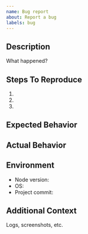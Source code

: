 ```yaml
---
name: Bug report
about: Report a bug
labels: bug
---
```


## Description

What happened?

## Steps To Reproduce

1.
2.
3.

## Expected Behavior

## Actual Behavior

## Environment

- Node version:
- OS:
- Project commit:

## Additional Context

Logs, screenshots, etc.
